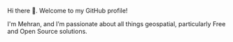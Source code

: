 Hi there :wave:. Welcome to my GitHub profile!

I'm Mehran, and I’m passionate about all things geospatial, particularly Free and Open Source solutions.


